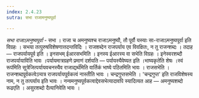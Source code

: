 ```yaml
---
index: 2.4.23
sutra: सभा राजामनुष्यपूर्वा

---
```

_सभा राजाऽमनुष्यपूर्वा_ - सभा । राजा च अमनुष्यश्च राजाऽमनुष्यौ, तौ पूर्वौ यस्याः सा-राजाऽमनुष्यपूर्वा इति विग्रहः । सभया तत्पुरुषविशेषणात्तदन्तविदिः । राजशब्देन राजपर्याय एव विवक्षितः, न तु राजन्शब्दः । तदाह — राजपर्यायपूर्व इति । इनसभम् ईआरसभमिति । इनस्य ईआरस्य वा सभेति विग्रहः । इनेस्वरशब्दौ राजपर्यायाविति भावः ।पर्यायमात्रग्रहणे प्रमाणं दर्शयति — पर्यायस्यैवेष्यत इति ।भाष्यकृते॑ति शेषः ।स्वं रूप॑मिति सूत्रेजित्पर्यायवचनस्यैव राजाद्यर्थ॑मिति वार्तिकं भाष्ये पठितमिति भावः । राजसभेति । राजन्शब्दपूर्वकत्वेऽप्यत्र राजपर्यायपूर्वकत्वं नास्तीति भावः । चन्द्रगुप्तसभेति । 'चन्द्रगुप्त' इति राजविशेषस्य नाम, न तु तत्पर्याय इति भावः । नन्वमनुष्यपूर्वकत्वाद्देवसभेत्यादावपि स्यादित्यत आह — अमनुष्यशब्दो रूढएति । असुरशब्दो दैत्यानिवेति भावः ।